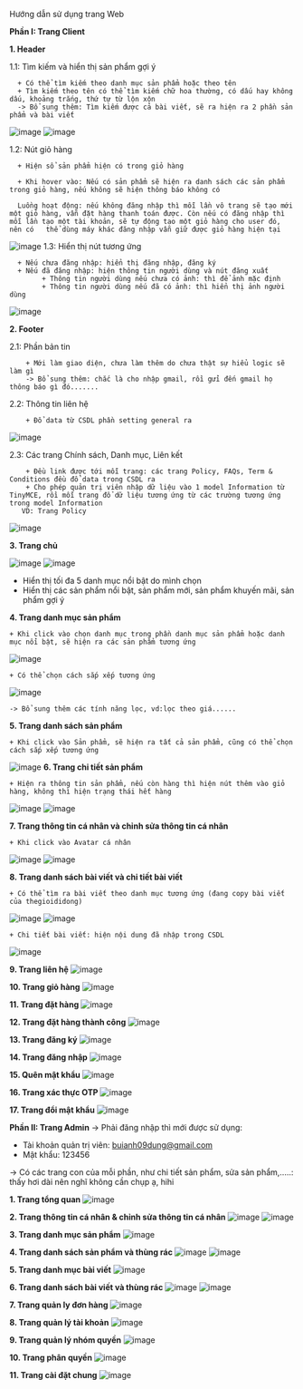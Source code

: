 Hướng dẫn sử dụng trang Web

**Phần I: Trang Client**

**1. **Header****

  1.1: Tìm kiếm và hiển thị sản phẩm gợi ý

      + Có thể tìm kiếm theo danh mục sản phẩm hoặc theo tên
      + Tìm kiếm theo tên có thể tìm kiếm chữ hoa thường, có dấu hay không dấu, khoảng trắng, thứ tự từ lộn xộn
      -> Bổ sung thêm: Tìm kiếm được cả bài viết, sẽ ra hiện ra 2 phần sản phẩm và bài viết
      
  ![image](https://github.com/user-attachments/assets/d482d0c6-42a8-4df8-bbd1-9fce009f6be3)
  ![image](https://github.com/user-attachments/assets/9359d6c3-7e50-4fdd-a091-33229b89809c)
   
  1.2: Nút giỏ hàng

      + Hiện sổ sản phẩm hiện có trong giỏ hàng

      + Khi hover vào: Nếu có sản phẩm sẽ hiện ra danh sách các sản phẩm trong giỏ hàng, nếu không sẽ hiện thông báo không có

      Luồng hoạt động: nếu không đăng nhập thì mỗi lần vô trang sẽ tạo mới một giỏ hàng, vẫn đặt hàng thanh toán được. Còn nếu có đăng nhập thì mỗi lần tạo một tài khoản, sẽ tự động tạo một giỏ hàng cho user đó, nên có   thể dùng máy khác đăng nhập vẫn giữ được giỏ hàng hiện tại
   ![image](https://github.com/user-attachments/assets/d83e212e-5af2-41f7-ac13-478efd3098fb)
  1.3: Hiển thị nút tương ứng

      + Nếu chưa đăng nhập: hiển thị đăng nhập, đăng ký
      + Nếu đã đăng nhập: hiện thông tin người dùng và nút đăng xuất
            + Thông tin người dùng nếu chưa có ảnh: thì để ảnh mặc định
            + Thông tin người dùng nếu đã có ảnh: thì hiển thị ảnh người dùng
  ![image](https://github.com/user-attachments/assets/f38201e0-8bad-4fa9-a142-c884f4f1b620)

**2. **Footer****

   2.1: Phần bản tin

        + Mới làm giao diện, chưa làm thêm do chưa thật sự hiểu logic sẽ làm gì
        -> Bổ sung thêm: chắc là cho nhập gmail, rồi gửi đến gmail họ thông báo gì đó.......
   2.2: Thông tin liên hệ

        + Đổ data từ CSDL phần setting general ra
   ![image](https://github.com/user-attachments/assets/1ec8522a-4c47-41cd-a28c-60774f5a0fec)

   2.3: Các trang Chính sách, Danh mục, Liên kết 

        + Đều link được tới mỗi trang: các trang Policy, FAQs, Term & Conditions đều đổ data trong CSDL ra
        + Cho phép quản trị viên nhập dữ liệu vào 1 model Information từ TinyMCE, rồi mỗi trang đổ dữ liệu tương ứng từ các trường tương ứng trong model Information
       VD: Trang Policy
   ![image](https://github.com/user-attachments/assets/07ddaa46-f674-4f29-a267-7baadddc6e8a)

**3. **Trang chủ****

  ![image](https://github.com/user-attachments/assets/b2f261b8-8a48-4373-acfa-1b597c8e9587)
  ![image](https://github.com/user-attachments/assets/3e259ad9-32c0-4cc7-96d4-a308872d65c1)

   + Hiển thị tối đa 5 danh mục nổi bật do mình chọn
   + Hiển thị các sản phẩm nổi bật, sản phẩm mới, sản phẩm khuyến mãi, sản phẩm gợi ý

**4. **Trang danh mục sản phẩm****

    + Khi click vào chọn danh mục trong phần danh mục sản phẩm hoặc danh mục nổi bật, sẽ hiện ra các sản phẩm tương ứng
   ![image](https://github.com/user-attachments/assets/7a28e901-ca75-4152-92e2-79575befbef1)

    + Có thể chọn cách sắp xếp tương ứng
   ![image](https://github.com/user-attachments/assets/11de8a3a-87d4-41df-b2fe-96a4edbaa3f6)

    -> Bổ sung thêm các tính năng lọc, vd:lọc theo giá......

**5. **Trang danh sách sản phẩm****

    + Khi click vào Sản phẩm, sẽ hiện ra tất cả sản phẩm, cũng có thể chọn cách sắp xếp tương ứng
   ![image](https://github.com/user-attachments/assets/6e59f8c7-0b3d-4786-8f5b-5b9c7f498e69)
**6. **Trang chi tiết sản phẩm****

    + Hiện ra thông tin sản phẩm, nếu còn hàng thì hiện nút thêm vào giỏ hàng, không thì hiện trạng thái hết hàng
   ![image](https://github.com/user-attachments/assets/a99f41ee-85cf-4c84-b71a-fe6584cfcf5e)
   ![image](https://github.com/user-attachments/assets/0ac9fb49-80ae-4cae-ab79-af50776a3e50)

**7. **Trang thông tin cá nhân và chỉnh sửa thông tin cá nhân****

    + Khi click vào Avatar cá nhân
   ![image](https://github.com/user-attachments/assets/521cfd6a-aebe-4cb9-9f6d-fbbe2958769d)
   ![image](https://github.com/user-attachments/assets/7076363e-7dca-427a-9df9-54df7e10b371)

**8. **Trang danh sách bài viết và chi tiết bài viết****

    + Có thể tìm ra bài viết theo danh mục tương ứng (đang copy bài viết của thegioididong)
   ![image](https://github.com/user-attachments/assets/8a8c6dda-77a7-476c-b3fd-2f9b0e2f9fd5)
   ![image](https://github.com/user-attachments/assets/c86c26d2-a572-4335-8333-069508bf420d)

    + Chi tiết bài viết: hiện nội dung đã nhập trong CSDL
   ![image](https://github.com/user-attachments/assets/3f8af4d9-5ab3-4e83-9933-5e8848a78654)

**9. **Trang liên hệ****
  ![image](https://github.com/user-attachments/assets/cad4c466-3075-440a-81f5-f40244527f7f)

**10. **Trang giỏ hàng****
  ![image](https://github.com/user-attachments/assets/d91cd318-f6f9-4619-9dfe-ea5c3a660aaa)

**11. **Trang đặt hàng****
  ![image](https://github.com/user-attachments/assets/da5dd152-a5e6-4769-9149-5986cacda1db)

**12. **Trang đặt hàng thành công****
  ![image](https://github.com/user-attachments/assets/6d9b401d-a922-4230-b0c8-e8fe3f116b93)

**13. **Trang đăng ký****
  ![image](https://github.com/user-attachments/assets/e8eb1960-32c8-4296-a652-6c5a684b550e)

**14. **Trang đăng nhập****
  ![image](https://github.com/user-attachments/assets/275a02fa-8179-4733-a31e-87b1af792850)

**15. **Quên mật khẩu****
  ![image](https://github.com/user-attachments/assets/c203112b-5c4c-45fe-a599-a91c7115ad34)

**16. **Trang xác thực OTP****
  ![image](https://github.com/user-attachments/assets/36c2426d-fb8a-40f9-adec-b6fa3fc3dfd3)

**17. **Trang đổi mật khẩu****
  ![image](https://github.com/user-attachments/assets/2bfb9e7e-86a6-43f2-a7e5-a79d65e52b4b)


**Phần II: Trang Admin**
-> Phải đăng nhập thì mới được sử dụng:
+ Tài khoản quản trị viên: buianh09dung@gmail.com
+ Mật khẩu: 123456

-> Có các trang con của mỗi phần, như chi tiết sản phẩm, sửa sản phẩm,.....: thấy hơi dài nên nghĩ không cần chụp ạ, hihi

**1. Trang tổng quan**
  ![image](https://github.com/user-attachments/assets/6ddc8917-c303-4f7c-8bc7-be4edeb7e17d)

**2. Trang thông tin cá nhân & chỉnh sửa thông tin cá nhân**
  ![image](https://github.com/user-attachments/assets/0f0de189-90b9-4c5f-ad78-b4e4b674de7f)
  ![image](https://github.com/user-attachments/assets/afd410df-08fe-46b0-af61-f2a938b4a4fe)

**3. Trang danh mục sản phẩm**
  ![image](https://github.com/user-attachments/assets/658d3242-9378-46fb-805b-229393a931d8)

**4. Trang danh sách sản phẩm và thùng rác**
  ![image](https://github.com/user-attachments/assets/3f42f241-0a73-4c02-b10b-37ec61428211)
  ![image](https://github.com/user-attachments/assets/2f335f06-4722-4551-b37b-ffe7289310d9)

**5. Trang danh mục bài viết**
  ![image](https://github.com/user-attachments/assets/8c20d6af-8820-4f84-86d5-52ac489e2c2b)

**6. Trang danh sách bài viết và thùng rác**
  ![image](https://github.com/user-attachments/assets/22048825-21fa-4a94-9e03-bc49ce581c0e)
  ![image](https://github.com/user-attachments/assets/9ad19e65-95b2-4504-9f9a-11f1147bbbd6)

**7. Trang quản ly đơn hàng**
  ![image](https://github.com/user-attachments/assets/7b26383f-ecd3-4c88-8fd7-acf63385e8fd)

**8. Trang quản lý tài khoản**
  ![image](https://github.com/user-attachments/assets/1ebe67de-dd20-4f40-87f9-5ffe8e1735e6)

**9. Trang quản lý nhóm quyền**
  ![image](https://github.com/user-attachments/assets/c3f9bbfd-66da-40a7-b122-ecc1e7d5338e)

**10. Trang phân quyền**
  ![image](https://github.com/user-attachments/assets/17ce8f88-27d7-44d4-af63-477032034a78)

**11. Trang cài đặt chung**
  ![image](https://github.com/user-attachments/assets/0768c782-af37-49f8-9b7f-919a85f81d95)
































